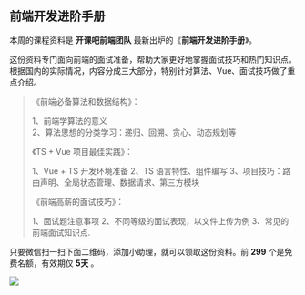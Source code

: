 ## 前端开发进阶手册

本周的课程资料是 **开课吧前端团队** 最新出炉的《**前端开发进阶手册**》。

这份资料专门面向前端的面试准备，帮助大家更好地掌握面试技巧和热门知识点。根据国内的实际情况，内容分成三大部分，特别针对算法、Vue、面试技巧做了重点介绍。

> 《前端必备算法和数据结构》：
> 
> 1、前端学算法的意义  
> 2、算法思想的分类学习：递归、回溯、贪心、动态规划等
>
> 《TS + Vue 项目最佳实践》：
> 
> 1、Vue + TS 开发环境准备
> 2、TS 语言特性、组件编写
> 3、项目技巧：路由声明、全局状态管理、数据请求、第三方模块
>
> 《前端高薪的面试技巧》：
> 
> 1、面试题注意事项
> 2、不同等级的面试表现，以文件上传为例
> 3、常见的前端面试知识点.

只要微信扫一扫下面二维码，添加小助理，就可以领取这份资料。前 **299**  个是免费名额，有效期仅 **5天** 。

![](https://www.wangbase.com/blogimg/asset/202005/bg2020052712.png)


